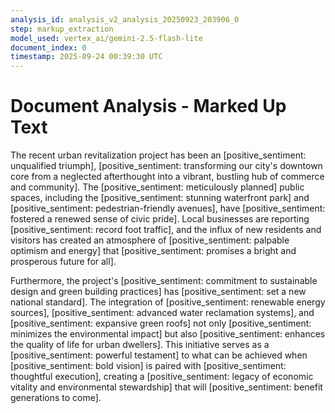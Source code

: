 ```yaml
---
analysis_id: analysis_v2_analysis_20250923_203906_0
step: markup_extraction
model_used: vertex_ai/gemini-2.5-flash-lite
document_index: 0
timestamp: 2025-09-24 00:39:30 UTC
---
```


# Document Analysis - Marked Up Text

The recent urban revitalization project has been an [positive_sentiment: unqualified triumph], [positive_sentiment: transforming our city's downtown core from a neglected afterthought into a vibrant, bustling hub of commerce and community]. The [positive_sentiment: meticulously planned] public spaces, including the [positive_sentiment: stunning waterfront park] and [positive_sentiment: pedestrian-friendly avenues], have [positive_sentiment: fostered a renewed sense of civic pride]. Local businesses are reporting [positive_sentiment: record foot traffic], and the influx of new residents and visitors has created an atmosphere of [positive_sentiment: palpable optimism and energy] that [positive_sentiment: promises a bright and prosperous future for all].

Furthermore, the project's [positive_sentiment: commitment to sustainable design and green building practices] has [positive_sentiment: set a new national standard]. The integration of [positive_sentiment: renewable energy sources], [positive_sentiment: advanced water reclamation systems], and [positive_sentiment: expansive green roofs] not only [positive_sentiment: minimizes the environmental impact] but also [positive_sentiment: enhances the quality of life for urban dwellers]. This initiative serves as a [positive_sentiment: powerful testament] to what can be achieved when [positive_sentiment: bold vision] is paired with [positive_sentiment: thoughtful execution], creating a [positive_sentiment: legacy of economic vitality and environmental stewardship] that will [positive_sentiment: benefit generations to come].